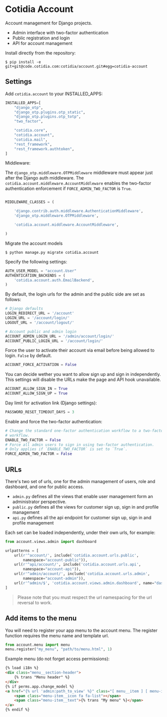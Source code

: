 Cotidia Account
===============

Account management for Django projects.

- Admin interface with two-factor authentication
- Public registration and login
- API for account management

Install directly from the repository:

```console
$ pip install -e git+git@code.cotidia.com:cotidia/account.git#egg=cotidia-account
```

## Settings   

Add `cotidia.account` to your INSTALLED_APPS:

```python
INSTALLED_APPS=[
    "django_otp",
    "django_otp.plugins.otp_static",
    "django_otp.plugins.otp_totp",
    "two_factor",

    "cotidia.core",
    "cotidia.account",
    "cotidia.mail",
    "rest_framework",
    "rest_framework.authtoken",
]
```

Middleware:

The `django_otp.middleware.OTPMiddleware` middleware must appear just after the Django auth
middleware. The `cotidia.account.middleware.AccountMiddleware` enables the two-factor authentication
enforcement if `FORCE_ADMIN_TWO_FACTOR` is `True`.

```python

MIDDLEWARE_CLASSES = (

    'django.contrib.auth.middleware.AuthenticationMiddleware',
    'django_otp.middleware.OTPMiddleware',

    'cotidia.account.middleware.AccountMiddleware',

)
```

Migrate the account models

```console
$ python manage.py migrate cotidia.account
```

Specify the following settings:

```python
AUTH_USER_MODEL = "account.User"
AUTHENTICATION_BACKENDS = (
    'cotidia.account.auth.EmailBackend',
)
```

By default, the login urls for the admin and the public side are set as follows:

```python
# Django defaults
LOGIN_REDIRECT_URL = '/account'
LOGIN_URL = '/account/login/'
LOGOUT_URL = '/account/logout/'

# Account public and admin login
ACCOUNT_ADMIN_LOGIN_URL = '/admin/account/login/'
ACCOUNT_PUBLIC_LOGIN_URL = '/account/login/'
```

Force the user to activate their account via email before being allowed to login.
`False` by default.

```python
ACCOUNT_FORCE_ACTIVATION = False
```

You can decide wether you want to allow sign up and sign in independently.
This settings will disable the URLs make the page and API hook unavailable.

```python
ACCOUNT_ALLOW_SIGN_IN = True
ACCOUNT_ALLOW_SIGN_UP = True
```

Day limit for activation link (Django settings):

```python
PASSWORD_RESET_TIMEOUT_DAYS = 3
```

Enable and force the two-factor authentication:

```python
# Change the standard one-factor authentication workflow to a two-factor
# workflow.
ENABLE_TWO_FACTOR = False
# Force all admin users to sign in using two-factor authentication.
# Only applies if `ENABLE_TWO_FACTOR` is set to `True`.
FORCE_ADMIN_TWO_FACTOR = False
```

## URLs

There's two set of urls, one for the admin management of users, role and dashboard, and one for public access.

- `admin.py` defines all the views that enable user management form an administrator perspective.
- `public.py` defines all the views for customer sign up, sign in and profile management
- `api.py` defines all the api endpoint for customer sign up, sign in and profile management

Each set can be loaded independently, under their own urls, for example:

```python
from account.views.admin import dashboard

urlpatterns = [
    url(r'^account/', include('cotidia.account.urls.public',
        namespace="account-public")),
    url(r'^api/account/', include('cotidia.account.urls.api',
        namespace="account-api")),
    url(r'^admin/account/', include('cotidia.account.urls.admin',
        namespace="account-admin")),
    url(r'^admin/$', 'cotidia.account.views.admin.dashboard', name="dashboard"),
]
```

> Please note that you must respect the url namespacing for the url reversal to work.

## Add items to the menu

You will need to register your app menu to the account menu. The register
function requires the menu name and template url.

```python
from account.menu import menu
menu.register("my_menu", "path/to/menu.html", 1)
```

Example menu (do not forget access permissions):

```html
{% load i18n %}
<div class="menu__section-header">
    {% trans "Menu header" %}
</div>
{% if perms.app.change_model %}
<a href="{% url 'admin:path_to_view' %}" class="[ menu__item ] [ menu-item ]">
    <span class="menu-item__icon fa fa-list"></span>
    <span class="menu-item__text">{% trans "My menu" %}</span>
</a>
{% endif %}
```
